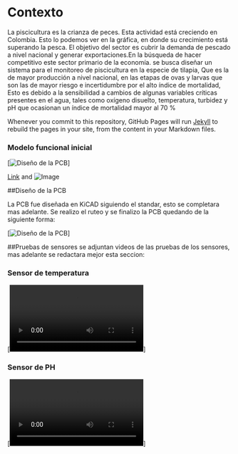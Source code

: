 #  Contexto

La piscicultura es la crianza de peces. Esta actividad está creciendo en Colombia. Esto lo podemos ver en la gráfica, en donde su crecimiento está superando la pesca. El objetivo del sector es cubrir la demanda de pescado a nivel nacional y generar exportaciones.En la búsqueda de hacer competitivo este sector primario de la economía. se busca diseñar un sistema para el monitoreo de piscicultura en la especie de tilapia, Que es la de mayor producción a nivel nacional, en las etapas de ovas y larvas que son las de mayor riesgo e incertidumbre por el alto índice de mortalidad, Esto es debido a la sensibilidad a cambios de algunas variables críticas presentes en el agua, tales como oxígeno disuelto, temperatura, turbidez y pH que ocasionan un índice de mortalidad mayor al 70 %

Whenever you commit to this repository, GitHub Pages will run [Jekyll](https://jekyllrb.com/) to rebuild the pages in your site, from the content in your Markdown files.

### Modelo funcional inicial

[![Diseño de la PCB](C:\Users\jual1\OneDrive\Documentos\Unal\XVI\Embebidos\Proyecto\Imagenes\Planteamiento.png)]

[Link](url) and ![Image](src)


##Diseño de la PCB

La PCB fue diseñada en KiCAD siguiendo el standar, esto se completara mas adelante.
Se realizo el ruteo y se finalizo la PCB quedando de la siguiente forma:

[![Diseño de la PCB](C:\Users\jual1\OneDrive\Documentos\Unal\XVI\Embebidos\Proyecto\Imagenes\PCB.png)]



##Pruebas de sensores
se adjuntan videos de las pruebas de los sensores, mas adelante se redactara mejor esta seccion:

### Sensor de temperatura

[![Prueba con el sensor de temperatura](C:\Users\jual1\OneDrive\Documentos\Unal\XVI\Embebidos\Proyecto\Sensores\Pruebas_Sensores\Temp_Kish.mp4)]

### Sensor de PH

[![Prueba con el sensor de PH](C:\Users\jual1\OneDrive\Documentos\Unal\XVI\Embebidos\Proyecto\Sensores\Pruebas_Sensores\PH_Juan.mp4)]
